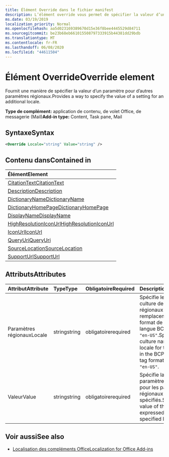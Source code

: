 ```yaml
---
title: Élément Override dans le fichier manifest
description: L’élément override vous permet de spécifier la valeur d’un paramètre pour des paramètres régionaux supplémentaires.
ms.date: 03/19/2019
localization_priority: Normal
ms.openlocfilehash: aa5d023169389670d15e36f8bee4445529d84711
ms.sourcegitcommit: be23b68eb661015508797333915b44381dd29bdb
ms.translationtype: MT
ms.contentlocale: fr-FR
ms.lasthandoff: 06/08/2020
ms.locfileid: "44611504"
---
```

# <a name="override-element"></a><span data-ttu-id="e3cac-103">Élément Override</span><span class="sxs-lookup"><span data-stu-id="e3cac-103">Override element</span></span>

<span data-ttu-id="e3cac-104">Fournit une manière de spécifier la valeur d’un paramètre pour d’autres paramètres régionaux.</span><span class="sxs-lookup"><span data-stu-id="e3cac-104">Provides a way to specify the value of a setting for an additional locale.</span></span>

<span data-ttu-id="e3cac-105">**Type de complément:** application de contenu, de volet Office, de messagerie (Mail)</span><span class="sxs-lookup"><span data-stu-id="e3cac-105">**Add-in type:** Content, Task pane, Mail</span></span>

## <a name="syntax"></a><span data-ttu-id="e3cac-106">Syntaxe</span><span class="sxs-lookup"><span data-stu-id="e3cac-106">Syntax</span></span>

```XML
<Override Locale="string" Value="string" />
```

## <a name="contained-in"></a><span data-ttu-id="e3cac-107">Contenu dans</span><span class="sxs-lookup"><span data-stu-id="e3cac-107">Contained in</span></span>

|<span data-ttu-id="e3cac-108">**Élément**</span><span class="sxs-lookup"><span data-stu-id="e3cac-108">**Element**</span></span>|
|:-----|
|[<span data-ttu-id="e3cac-109">CitationText</span><span class="sxs-lookup"><span data-stu-id="e3cac-109">CitationText</span></span>](citationtext.md)|
|[<span data-ttu-id="e3cac-110">Description</span><span class="sxs-lookup"><span data-stu-id="e3cac-110">Description</span></span>](description.md)|
|[<span data-ttu-id="e3cac-111">DictionaryName</span><span class="sxs-lookup"><span data-stu-id="e3cac-111">DictionaryName</span></span>](dictionaryname.md)|
|[<span data-ttu-id="e3cac-112">DictionaryHomePage</span><span class="sxs-lookup"><span data-stu-id="e3cac-112">DictionaryHomePage</span></span>](dictionaryhomepage.md)|
|[<span data-ttu-id="e3cac-113">DisplayName</span><span class="sxs-lookup"><span data-stu-id="e3cac-113">DisplayName</span></span>](displayname.md)|
|[<span data-ttu-id="e3cac-114">HighResolutionIconUrl</span><span class="sxs-lookup"><span data-stu-id="e3cac-114">HighResolutionIconUrl</span></span>](highresolutioniconurl.md)|
|[<span data-ttu-id="e3cac-115">IconUrl</span><span class="sxs-lookup"><span data-stu-id="e3cac-115">IconUrl</span></span>](iconurl.md)|
|[<span data-ttu-id="e3cac-116">QueryUri</span><span class="sxs-lookup"><span data-stu-id="e3cac-116">QueryUri</span></span>](queryuri.md)|
|[<span data-ttu-id="e3cac-117">SourceLocation</span><span class="sxs-lookup"><span data-stu-id="e3cac-117">SourceLocation</span></span>](sourcelocation.md)|
|[<span data-ttu-id="e3cac-118">SupportUrl</span><span class="sxs-lookup"><span data-stu-id="e3cac-118">SupportUrl</span></span>](supporturl.md)|

## <a name="attributes"></a><span data-ttu-id="e3cac-119">Attributs</span><span class="sxs-lookup"><span data-stu-id="e3cac-119">Attributes</span></span>

|<span data-ttu-id="e3cac-120">**Attribut**</span><span class="sxs-lookup"><span data-stu-id="e3cac-120">**Attribute**</span></span>|<span data-ttu-id="e3cac-121">**Type**</span><span class="sxs-lookup"><span data-stu-id="e3cac-121">**Type**</span></span>|<span data-ttu-id="e3cac-122">**Obligatoire**</span><span class="sxs-lookup"><span data-stu-id="e3cac-122">**Required**</span></span>|<span data-ttu-id="e3cac-123">**Description**</span><span class="sxs-lookup"><span data-stu-id="e3cac-123">**Description**</span></span>|
|:-----|:-----|:-----|:-----|
|<span data-ttu-id="e3cac-124">Paramètres régionaux</span><span class="sxs-lookup"><span data-stu-id="e3cac-124">Locale</span></span>|<span data-ttu-id="e3cac-125">string</span><span class="sxs-lookup"><span data-stu-id="e3cac-125">string</span></span>|<span data-ttu-id="e3cac-126">obligatoire</span><span class="sxs-lookup"><span data-stu-id="e3cac-126">required</span></span>|<span data-ttu-id="e3cac-127">Spécifie le nom de culture des paramètres régionaux pour ce remplacement au format de balise de langue BCP 47, comme `"en-US"`.</span><span class="sxs-lookup"><span data-stu-id="e3cac-127">Specifies the culture name of the locale for this override in the BCP 47 language tag format, such as  `"en-US"`.</span></span>|
|<span data-ttu-id="e3cac-128">Valeur</span><span class="sxs-lookup"><span data-stu-id="e3cac-128">Value</span></span>|<span data-ttu-id="e3cac-129">string</span><span class="sxs-lookup"><span data-stu-id="e3cac-129">string</span></span>|<span data-ttu-id="e3cac-130">obligatoire</span><span class="sxs-lookup"><span data-stu-id="e3cac-130">required</span></span>|<span data-ttu-id="e3cac-131">Spécifie la valeur du paramètre exprimée pour les paramètres régionaux spécifiés.</span><span class="sxs-lookup"><span data-stu-id="e3cac-131">Specifies value of the setting expressed for the specified locale.</span></span>|

## <a name="see-also"></a><span data-ttu-id="e3cac-132">Voir aussi</span><span class="sxs-lookup"><span data-stu-id="e3cac-132">See also</span></span>

- [<span data-ttu-id="e3cac-133">Localisation des compléments Office</span><span class="sxs-lookup"><span data-stu-id="e3cac-133">Localization for Office Add-ins</span></span>](../../develop/localization.md)
